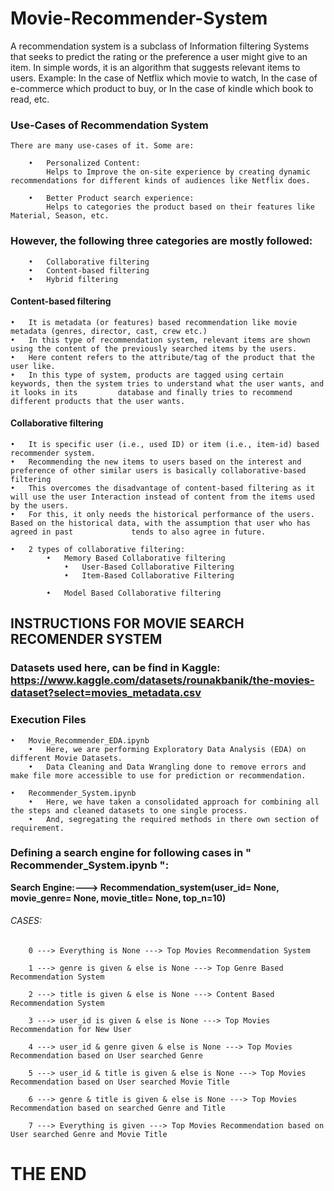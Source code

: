 # Movie-Recommender-System

A recommendation system is a subclass of Information filtering Systems that seeks to predict the rating or the preference a user might give to an item. 
In simple words, it is an algorithm that suggests relevant items to users. 
Example: 
	In the case of Netflix which movie to watch, 
	In the case of e-commerce which product to buy, or 
	In the case of kindle which book to read, etc.

### Use-Cases of Recommendation System

	There are many use-cases of it. Some are:

		•	Personalized Content: 
		    Helps to Improve the on-site experience by creating dynamic recommendations for different kinds of audiences like Netflix does.

		•	Better Product search experience: 
		    Helps to categories the product based on their features like Material, Season, etc.

### However, the following three categories are mostly followed:
		•	Collaborative filtering
		•	Content-based filtering
		•	Hybrid filtering

#### Content-based filtering

	•	It is metadata (or features) based recommendation like movie metadata (genres, director, cast, crew etc.)
	•	In this type of recommendation system, relevant items are shown using the content of the previously searched items by the users. 
	•	Here content refers to the attribute/tag of the product that the user like. 
	•	In this type of system, products are tagged using certain keywords, then the system tries to understand what the user wants, and it looks in its 		 database and finally tries to recommend different products that the user wants.


#### Collaborative filtering

	•	It is specific user (i.e., used ID) or item (i.e., item-id) based recommender system.
	•	Recommending the new items to users based on the interest and preference of other similar users is basically collaborative-based filtering
	•	This overcomes the disadvantage of content-based filtering as it will use the user Interaction instead of content from the items used by the users. 
	•	For this, it only needs the historical performance of the users. Based on the historical data, with the assumption that user who has agreed in past 		    tends to also agree in future.

	•	2 types of collaborative filtering:
			•	Memory Based Collaborative filtering
 				•	User-Based Collaborative Filtering
 				•	Item-Based Collaborative Filtering

			•	Model Based Collaborative filtering
			
			
## INSTRUCTIONS FOR MOVIE SEARCH RECOMENDER SYSTEM

### Datasets used here, can be find in Kaggle: https://www.kaggle.com/datasets/rounakbanik/the-movies-dataset?select=movies_metadata.csv 

### Execution Files
	•	Movie_Recommender_EDA.ipynb
		•	Here, we are performing Exploratory Data Analysis (EDA) on different Movie Datasets.
		•	Data Cleaning and Data Wrangling done to remove errors and make file more accessible to use for prediction or recommendation.
		
	•	Recommender_System.ipynb
		•	Here, we have taken a consolidated approach for combining all the steps and cleaned datasets to one single process.
		•	And, segregating the required methods in there own section of requirement.
		
### Defining a search engine for following cases in " Recommender_System.ipynb ": 
**Search Engine:--->	 	Recommendation_system(user_id= None, movie_genre= None, movie_title= None, top_n=10)**


######			CASES: 
		0 ---> Everything is None ---> Top Movies Recommendation System

		1 ---> genre is given & else is None ---> Top Genre Based Recommendation System

		2 ---> title is given & else is None ---> Content Based Recommendation System

		3 ---> user_id is given & else is None ---> Top Movies Recommendation for New User

		4 ---> user_id & genre given & else is None ---> Top Movies Recommendation based on User searched Genre

		5 ---> user_id & title is given & else is None ---> Top Movies Recommendation based on User searched Movie Title

		6 ---> genre & title is given & else is None ---> Top Movies Recommendation based on searched Genre and Title

		7 ---> Everything is given ---> Top Movies Recommendation based on User searched Genre and Movie Title
		
#					THE END		

